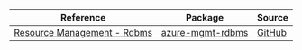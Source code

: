 | Reference | Package | Source |
|---|---|---|
|[Resource Management - Rdbms](mgmt-rdbms-readme.md)|[azure-mgmt-rdbms](https://pypi.org/project/azure-mgmt-rdbms)|[GitHub](https://github.com/Azure/azure-sdk-for-python/blob/main/sdk/rdbms/azure-mgmt-rdbms)|
